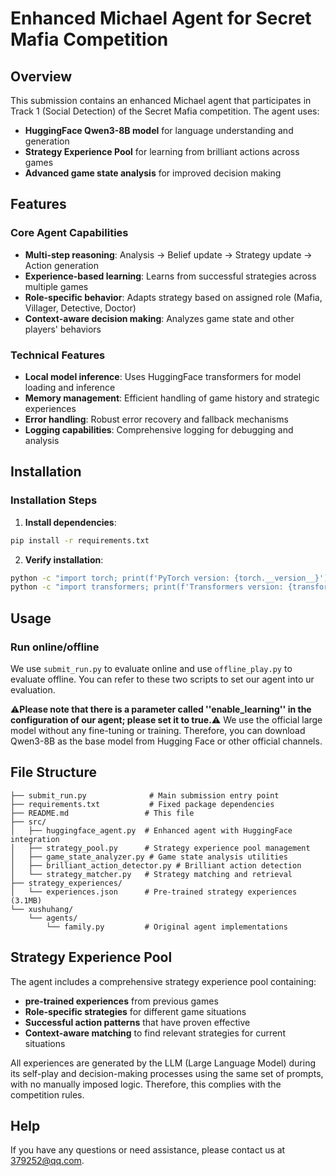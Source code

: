 # Enhanced Michael Agent for Secret Mafia Competition

## Overview

This submission contains an enhanced Michael agent that participates in Track 1 (Social Detection) of the Secret Mafia competition. The agent uses:

- **HuggingFace Qwen3-8B model** for language understanding and generation
- **Strategy Experience Pool** for learning from brilliant actions across games
- **Advanced game state analysis** for improved decision making

## Features

### Core Agent Capabilities
- **Multi-step reasoning**: Analysis → Belief update → Strategy update → Action generation
- **Experience-based learning**: Learns from successful strategies across multiple games
- **Role-specific behavior**: Adapts strategy based on assigned role (Mafia, Villager, Detective, Doctor)
- **Context-aware decision making**: Analyzes game state and other players' behaviors

### Technical Features
- **Local model inference**: Uses HuggingFace transformers for model loading and inference
- **Memory management**: Efficient handling of game history and strategic experiences
- **Error handling**: Robust error recovery and fallback mechanisms
- **Logging capabilities**: Comprehensive logging for debugging and analysis

## Installation

### Installation Steps

1. **Install dependencies**:
```bash
pip install -r requirements.txt
```

2. **Verify installation**:
```bash
python -c "import torch; print(f'PyTorch version: {torch.__version__}')"
python -c "import transformers; print(f'Transformers version: {transformers.__version__}')"
```

## Usage

### Run online/offline

We use `submit_run.py` to evaluate online and use `offline_play.py` to evaluate offline.
You can refer to these two scripts to set our agent into ur evaluation.

⚠️**Please note that there is a parameter called ''enable_learning'' in the configuration of our agent; please set it to true.**⚠️
We use the official large model without any fine-tuning or training. Therefore, you can download Qwen3-8B as the base model from Hugging Face or other official channels.



## File Structure

```
├── submit_run.py              # Main submission entry point
├── requirements.txt           # Fixed package dependencies
├── README.md                 # This file
├── src/
│   ├── huggingface_agent.py  # Enhanced agent with HuggingFace integration
│   ├── strategy_pool.py      # Strategy experience pool management
│   ├── game_state_analyzer.py # Game state analysis utilities
│   ├── brilliant_action_detector.py # Brilliant action detection
│   └── strategy_matcher.py   # Strategy matching and retrieval
├── strategy_experiences/
│   └── experiences.json      # Pre-trained strategy experiences (3.1MB)
└── xushuhang/
    └── agents/
        └── family.py         # Original agent implementations
```

## Strategy Experience Pool

The agent includes a comprehensive strategy experience pool containing:

- **pre-trained experiences** from previous games
- **Role-specific strategies** for different game situations
- **Successful action patterns** that have proven effective
- **Context-aware matching** to find relevant strategies for current situations

All experiences are generated by the LLM (Large Language Model) during its self-play and decision-making processes using the same set of prompts, with no manually imposed logic. Therefore, this complies with the competition rules.


## Help

If you have any questions or need assistance, please contact us at <379252@qq.com>.